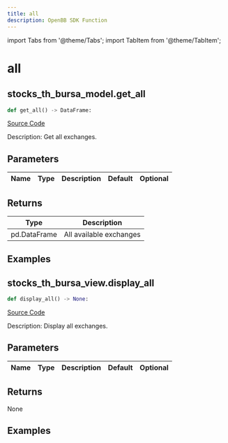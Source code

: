```yaml
---
title: all
description: OpenBB SDK Function
---
```


import Tabs from '@theme/Tabs';
import TabItem from '@theme/TabItem';

# all

<Tabs>
<TabItem value="model" label="Model" default>

## stocks_th_bursa_model.get_all

```python title='openbb_terminal/stocks/tradinghours/bursa_model.py'
def get_all() -> DataFrame:
```
[Source Code](https://github.com/OpenBB-finance/OpenBBTerminal/tree/main/openbb_terminal/stocks/tradinghours/bursa_model.py#L98)

Description: Get all exchanges.

## Parameters

| Name | Type | Description | Default | Optional |
| ---- | ---- | ----------- | ------- | -------- |

## Returns

| Type | Description |
| ---- | ----------- |
| pd.DataFrame | All available exchanges |

## Examples



</TabItem>
<TabItem value="view" label="View">

## stocks_th_bursa_view.display_all

```python title='openbb_terminal/stocks/tradinghours/bursa_view.py'
def display_all() -> None:
```
[Source Code](https://github.com/OpenBB-finance/OpenBBTerminal/tree/main/openbb_terminal/stocks/tradinghours/bursa_view.py#L84)

Description: Display all exchanges.

## Parameters

| Name | Type | Description | Default | Optional |
| ---- | ---- | ----------- | ------- | -------- |

## Returns

None

## Examples



</TabItem>
</Tabs>